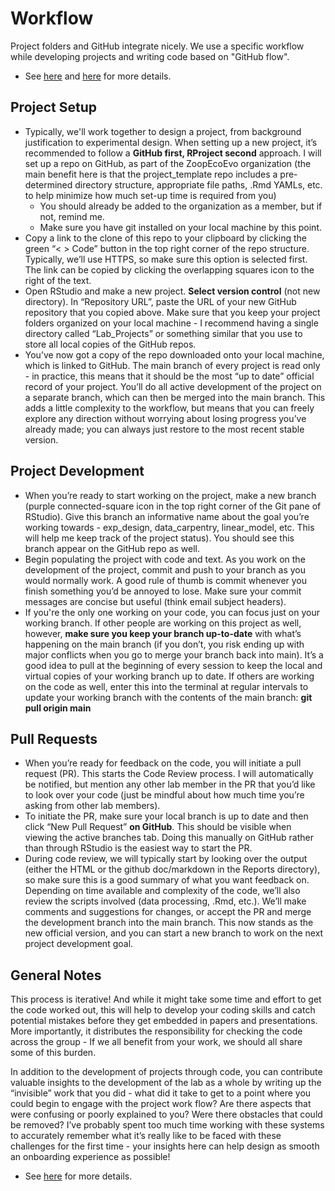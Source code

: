 # Workflow
Project folders and GitHub integrate nicely. We use a specific workflow while developing projects and writing code based on "GitHub flow".
- See [here](https://docs.github.com/en/get-started/quickstart/github-flow) and [here](https://www.djmannion.net/code_review/) for more details.

## Project Setup  
- Typically, we'll work together to design a project, from background justification to experimental design. When setting up a new project, it’s recommended to follow a **GitHub first, RProject second** approach. I will set up a repo on GitHub, as part of the ZoopEcoEvo organization (the main benefit here is that the project_template repo includes a pre-determined directory structure, appropriate file paths, .Rmd YAMLs, etc. to help minimize how much set-up time is required from you)
    - You should already be added to the organization as a member, but if not, remind me.
    - Make sure you have git installed on your local machine by this point.
- Copy a link to the clone of this repo to your clipboard by clicking the green “< > Code” button in the top right corner of the repo structure. Typically, we’ll use HTTPS, so make sure this option is selected first. The link can be copied by clicking the overlapping squares icon to the right of the text.
- Open RStudio and make a new project. **Select version control** (not new directory). In “Repository URL”, paste the URL of your new GitHub repository that you copied above. Make sure that you keep your project folders organized on your local machine - I recommend having a single directory called “Lab_Projects” or something similar that you use to store all local copies of the GitHub repos.
- You’ve now got a copy of the repo downloaded onto your local machine, which is linked to GitHub. The main branch of every project is read only - in practice, this means that it should be the most “up to date” official record of your project. You’ll do all active development of the project on a separate branch, which can then be merged into the main branch. This adds a little complexity to the workflow, but means that you can freely explore any direction without worrying about losing progress you’ve already made; you can always just restore to the most recent stable version.

## Project Development  
- When you’re ready to start working on the project, make a new branch (purple connected-square icon in the top right corner of the Git pane of RStudio). Give this branch an informative name about the goal you’re working towards - exp_design, data_carpentry, linear_model, etc. This will help me keep track of the project status). You should see this branch appear on the GitHub repo as well.
- Begin populating the project with code and text. As you work on the development of the project, commit and push to your branch as you would normally work. A good rule of thumb is commit whenever you finish something you’d be annoyed to lose. Make sure your commit messages are concise but useful (think email subject headers).
- If you're the only one working on your code, you can focus just on your working branch. If other people are working on this project as well, however, **make sure you keep your branch up-to-date** with what’s happening on the main branch (if you don’t, you risk ending up with major conflicts when you go to merge your branch back into main). It’s a good idea to pull at the beginning of every session to keep the local and virtual copies of your working branch up to date. If others are working on the code as well, enter this into the terminal at regular intervals to update your working branch with the contents of the main branch: **git pull origin main**

## Pull Requests
- When you’re ready for feedback on the code, you will initiate a pull request (PR). This starts the Code Review process. I will automatically be notified, but mention any other lab member in the PR that you’d like to look over your code (just be mindful about how much time you’re asking from other lab members).
- To initiate the PR, make sure your local branch is up to date and then click “New Pull Request” **on GitHub**. This should be visible when viewing the active branches tab. Doing this manually on GitHub rather than through RStudio is the easiest way to start the PR.
- During code review, we will typically start by looking over the output (either the HTML or the github doc/markdown in the Reports directory), so make sure this is a good summary of what you want feedback on. Depending on time available and complexity of the code, we’ll also review the scripts involved (data processing, .Rmd, etc.). We’ll make comments and suggestions for changes, or accept the PR and merge the development branch into the main branch. This now stands as the new official version, and you can start a new branch to work on the next project development goal.

## General Notes
This process is iterative! And while it might take some time and effort to get the code worked out, this will help to develop your coding skills and catch potential mistakes before they get embedded in papers and presentations. More importantly, it distributes the responsibility for checking the code across the group - If we all benefit from your work, we should all share some of this burden. 

In addition to the development of projects through code, you can contribute valuable insights to the development of the lab as a whole by writing up the “invisible” work that you did - what did it take to get to a point where you could begin to engage with the project work flow? Are there aspects that were confusing or poorly explained to you? Were there obstacles that could be removed? I’ve probably spent too much time working with these systems to accurately remember what it’s really like to be faced with these challenges for the first time - your insights here can help design as smooth an onboarding experience as possible!
- See [here](https://www.catharsisinsight.com/reports) for more details.
